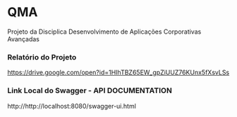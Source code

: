 # QMA
Projeto da Disciplica Desenvolvimento de Aplicações Corporativas Avançadas


### Relatório do Projeto
https://drive.google.com/open?id=1HIhTBZ65EW_gpZiUUZ76KUnx5fXsvLSs

### Link Local do Swagger - API DOCUMENTATION
http://http://localhost:8080/swagger-ui.html

